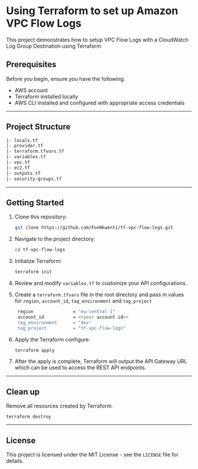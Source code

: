 # Using Terraform to set up Amazon VPC Flow Logs
This project demonstrates how to setup VPC Flow Logs with a CloudWatch Log Group Destination using Terraform

## Prerequisites
Before you begin, ensure you have the following:

- AWS account
- Terraform installed locally
- AWS CLI installed and configured with appropriate access credentials

<!-- ## Architecture
![Diagram](private-rest-api-part2-white.webp) -->

---

## Project Structure
```bash
|- locals.tf
|- provider.tf
|- terraform.tfvars.tf
|- variables.tf
|- vpc.tf
|- ec2.tf
|- outputs.tf
|- security-groups.tf
```
---
## Getting Started

1. Clone this repository:

   ```bash
   git clone https://github.com/FonNkwenti/tf-vpc-flow-logs.git
   ```
2. Navigate to the project directory:
   ```bash
   cd tf-vpc-flow-logs
   ```
3. Initialize Terraform:
   ```bash
   terraform init
   ```
4. Review and modify `variables.tf` to customize your API configurations.
5. Create a `terraform.tfvars` file in the root directory and pass in values for `region`, `account_id`, `tag_environment` and `tag_project`
   ```bash
    region               = "eu-central-1"
    account_id           = <<your account id>>
    tag_environment      = "dev"
    tag_project          = "tf-vpc-flow-logs"
   ```
6. Apply the Terraform configure:
   ```bash
   terraform apply
   ```
7. After the apply is complete, Terraform will output the API Gateway URL which can be used to access the REST API endpoints.

---

## Clean up
Remove all resources created by Terraform.
   ```
   terraform destroy
   ```

---

<!-- ## Tutorials
[Private Serverless REST API with API Gateway: Lambda, DynamoDB, VPC Endpoints & Terraform - Part 1](https://www.serverlessguru.com/blog/private-serverless-rest-api-with-api-gateway-lambda-dynamodb-vpc-endpoints-terraform---part-1) -->

## License

This project is licensed under the MIT License - see the `LICENSE` file for details.

